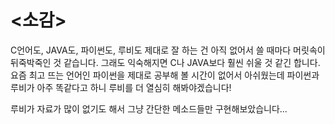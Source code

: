 # <소감>
C언어도, JAVA도, 파이썬도, 루비도 제대로 잘 하는 건 아직 없어서 쓸 때마다 머릿속이 뒤죽박죽인 것 같습니다. 그래도 익숙해지면 C나 JAVA보다 훨씬 쉬울 것 같긴 합니다. 요즘 최고 뜨는 언어인 파이썬을 제대로 공부해 볼 시간이 없어서 아쉬웠는데 파이썬과 루비가 아주 똑같다고 하니 루비를 더 열심히 해봐야겠습니다!

루비가 자료가 많이 없기도 해서 그냥 간단한 메소드들만 구현해보았습니다...